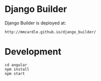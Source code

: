 Django Builder
==============

Django Builder is deployed at:

    http://mmcardle.github.io/django_builder/

Development
===========

    cd angular
    npm install
    npm start
